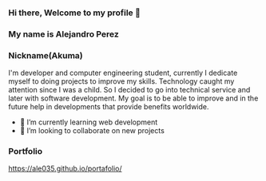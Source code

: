 ### Hi there, Welcome to my profile 👋
### My name is Alejandro Perez 
### Nickname(Akuma)
I'm developer and computer engineering student, currently I dedicate myself to doing projects to improve my skills. Technology caught my attention since I was a child. So I decided to go into technical service and later with software development. My goal is to be able to improve and in the future help in developments that provide benefits worldwide.

- 🌱 I’m currently learning web development
- 👯 I’m looking to collaborate on new projects

### Portfolio
https://ale035.github.io/portafolio/



<!--
**Ale035/Ale035** is a ✨ _special_ ✨ repository because its `README.md` (this file) appears on your GitHub profile.

Here are some ideas to get you started:

- 🔭 I’m currently working on ...
- 🤔 I’m looking for help with 
- 💬 Ask me about ...
- 📫 How to reach me: ...
- 😄 Pronouns: ...
- ⚡ Fun fact: ...
-->
